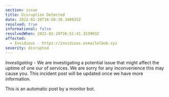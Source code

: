 ```yaml
---
section: issue
title: Disruption Detected
date: 2022-02-26T16:50:30.348935Z
resolved: true
informational: false
resolvedWhen: 2022-02-26T16:51:41.153903Z
affected:
  - Invidious - https://invidious.esmailelbob.xyz
severity: disrupted
---
```

*Investigating* - We are investigating a potential issue that might affect the uptime of one our of services. We are sorry for any inconvenience this may cause you. This incident post will be updated once we have more information.

This is an automatic post by a monitor bot.
        